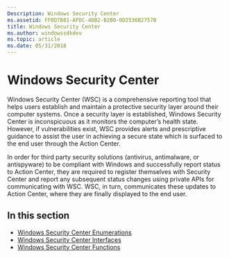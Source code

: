```yaml
---
Description: Windows Security Center
ms.assetid: FF0D7B81-AFDC-4DB2-B2B0-0D2536B2757B
title: Windows Security Center
ms.author: windowssdkdev
ms.topic: article
ms.date: 05/31/2018
---
```


# Windows Security Center

Windows Security Center (WSC) is a comprehensive reporting tool that helps users establish and maintain a protective security layer around their computer systems. Once a security layer is established, Windows Security Center is inconspicuous as it monitors the computer’s health state. However, if vulnerabilities exist, WSC provides alerts and prescriptive guidance to assist the user in achieving a secure state which is surfaced to the end user through the Action Center.

In order for third party security solutions (antivirus, antimalware, or antispyware) to be compliant with Windows and successfully report status to Action Center, they are required to register themselves with Security Center and report any subsequent status changes using private APIs for communicating with WSC. WSC, in turn, communicates these updates to Action Center, where they are finally displayed to the end user.

## In this section

-   [Windows Security Center Enumerations](windows-security-center-enumerations.md)
-   [Windows Security Center Interfaces](windows-security-center-interfaces.md)
-   [Windows Security Center Functions](windows-security-center-functions.md)

 

 



